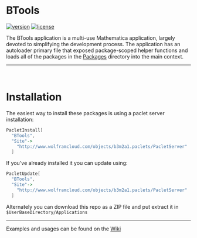 <a id="btools" style="width:0;height:0;margin:0;padding:0;">&zwnj;</a>

# BTools

[![version](http://img.shields.io/badge/version-2.1.22-orange.svg)](https://github.com/b3m2a1/mathematica-BTools/PacletInfo.m)   [![license](http://img.shields.io/badge/license-MIT-blue.svg)](https://opensource.org/licenses/MIT)

The BTools application is a multi-use Mathematica application, largely devoted to simplifying the development process. The application has an autoloader primary file that exposed package-scoped helper functions and loads all of the packages in the  [Packages](Packages)  directory into the main context.

---

<a id="installation" style="width:0;height:0;margin:0;padding:0;">&zwnj;</a>

# Installation

The easiest way to install these packages is using a paclet server installation:

```mathematica
PacletInstall[
  "BTools",
  "Site"->
    "http://www.wolframcloud.com/objects/b3m2a1.paclets/PacletServer"
  ]
```

If you've already installed it you can update using:

```mathematica
PacletUpdate[
  "BTools",
  "Site"->
    "http://www.wolframcloud.com/objects/b3m2a1.paclets/PacletServer"
  ]
```

Alternately you can download this repo as a ZIP file and put extract it in  ```$UserBaseDirectory/Applications```

---

Examples and usages can be found on the  [Wiki](https://github.com/b3m2a1/mathematica-BTools/wiki)